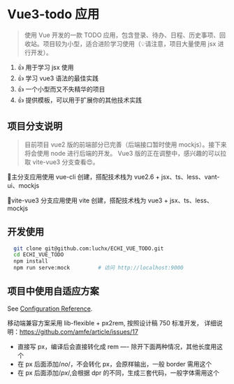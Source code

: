 # Vue3-todo 应用

> 使用 Vue 开发的一款 TODO 应用，包含登录、待办、日程、历史事项、回收站。项目较为小型，适合进阶学习使用（💡请注意，项目大量使用 jsx 进行开发）。

1. 👍 用于学习 jsx 使用
2. 👍 学习 vue3 语法的最佳实践
3. 👍 一个小型而又不失精华的项目
4. 👍 提供模板，可以用于扩展你的其他技术实践

## 项目分支说明

> 目前项目 vue2 版的前端部分已完善（后端接口暂时使用 mockjs）。接下来将会使用 node 进行后端的开发。
> Vue3 版的正在调整中，感兴趣的可以拉取 vite-vue3 分支查看😍。

🍂主分支应用使用 vue-cli 创建，搭配技术栈为 vue2.6 + jsx、ts、less、vant-ui、mockjs

🚀vite-vue3 分支应用使用 vite 创建，搭配技术栈为 vue3 + jsx、ts、less、mockjs

## 开发使用

```bash
  git clone git@github.com:luchx/ECHI_VUE_TODO.git
  cd ECHI_VUE_TODO
  npm install
  npm run serve:mock         # 访问 http://localhost:9000
```

## 项目中使用自适应方案

See [Configuration Reference](https://cli.vuejs.org/config/).

移动端兼容方案采用 lib-flexible + px2rem, 按照设计稿 750 标准开发， 详细说明：<https://github.com/amfe/article/issues/17>

- 直接写 px，编译后会直接转化成 rem —- 除开下面两种情况，其他长度用这个
- 在 px 后面添加/_no_/，不会转化 px，会原样输出，一般 border 需用这个
- 在 px 后面添加/_px_/,会根据 dpr 的不同，生成三套代码，一般字体需用这个
